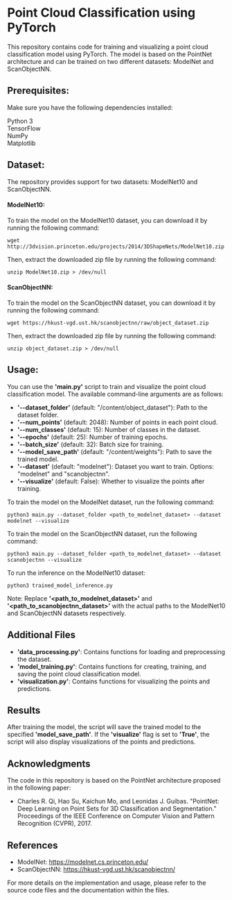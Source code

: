 # Point Cloud Classification using PyTorch

This repository contains code for training and visualizing a point cloud classification model using PyTorch. The model is based on the PointNet architecture and can be trained on two different datasets: ModelNet and ScanObjectNN.

## Prerequisites:

Make sure you have the following dependencies installed:

Python 3\
TensorFlow\
NumPy\
Matplotlib

## Dataset:

The repository provides support for two datasets: ModelNet10 and ScanObjectNN.

#### ModelNet10:

To train the model on the ModelNet10 dataset, you can download it by running the following command:

```console
wget http://3dvision.princeton.edu/projects/2014/3DShapeNets/ModelNet10.zip
```

Then, extract the downloaded zip file by running the following command:

```console
unzip ModelNet10.zip > /dev/null
```

#### ScanObjectNN:

To train the model on the ScanObjectNN dataset, you can download it by running the following command:

```console
wget https://hkust-vgd.ust.hk/scanobjectnn/raw/object_dataset.zip
```

Then, extract the downloaded zip file by running the following command:

```console
unzip object_dataset.zip > /dev/null
```

## Usage:

You can use the **'main.py'** script to train and visualize the point cloud classification model. The available command-line arguments are as follows:

* **'--dataset_folder'** (default: "/content/object_dataset"): Path to the dataset folder.
* **'--num_points'** (default: 2048): Number of points in each point cloud.
* **'--num_classes'** (default: 15): Number of classes in the dataset.
* **'--epochs'** (default: 25): Number of training epochs.
* **'--batch_size'** (default: 32): Batch size for training.
* **'--model_save_path'** (default: "/content/weights"): Path to save the trained model.
* **'--dataset'** (default: "modelnet"): Dataset you want to train. Options: "modelnet" and "scanobjectnn".
* **'--visualize'** (default: False): Whether to visualize the points after training.

To train the model on the ModelNet dataset, run the following command:

```console
python3 main.py --dataset_folder <path_to_modelnet_dataset> --dataset modelnet --visualize
```

To train the model on the ScanObjectNN dataset, run the following command:

```console
python3 main.py --dataset_folder <path_to_modelnet_dataset> --dataset scanobjectnn --visualize
```

To run the inference on the ModelNet10 dataset:

```console
python3 trained_model_inference.py
```

Note: Replace **'<path_to_modelnet_dataset>'** and **'<path_to_scanobjectnn_dataset>'** with the actual paths to the ModelNet10 and ScanObjectNN datasets respectively.

## Additional Files

* **'data_processing.py'**: Contains functions for loading and preprocessing the dataset.
* **'model_training.py'**: Contains functions for creating, training, and saving the point cloud classification model.
* **'visualization.py'**: Contains functions for visualizing the points and predictions.

## Results

After training the model, the script will save the trained model to the specified **'model_save_path'**. If the **'visualize'** flag is set to **'True'**, the script will also display visualizations of the points and predictions.

## Acknowledgments

The code in this repository is based on the PointNet architecture proposed in the following paper:

* Charles R. Qi, Hao Su, Kaichun Mo, and Leonidas J. Guibas. "PointNet: Deep Learning on Point Sets for 3D Classification and Segmentation." Proceedings of the IEEE Conference on Computer Vision and Pattern Recognition (CVPR), 2017.

## References

* ModelNet: https://modelnet.cs.princeton.edu/
* ScanObjectNN: https://hkust-vgd.ust.hk/scanobjectnn/

For more details on the implementation and usage, please refer to the source code files and the documentation within the files.
